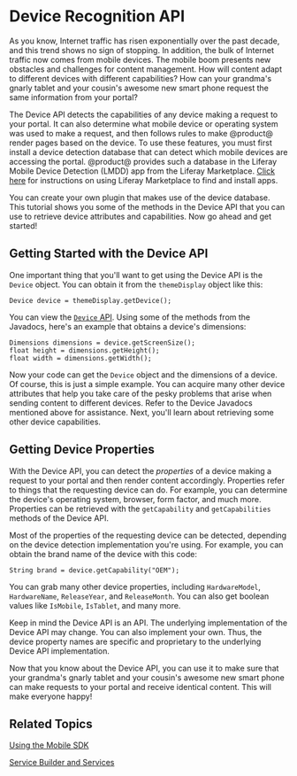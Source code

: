 # Device Recognition API [](id=using-the-device-recognition-api)

As you know, Internet traffic has risen exponentially over the past decade, and
this trend shows no sign of stopping. In addition, the bulk of Internet traffic
now comes from mobile devices. The mobile boom presents new obstacles and
challenges for content management. How will content adapt to different devices
with different capabilities? How can your grandma's gnarly tablet and your
cousin's awesome new smart phone request the same information from your portal?

The Device API detects the capabilities of any device making a request to your
portal. It can also determine what mobile device or operating system was used to
make a request, and then follows rules to make @product@ render pages based on
the device. To use these features, you must first install a device detection
database that can detect which mobile devices are accessing the portal.
@product@  provides such a database in the Liferay Mobile Device Detection
(LMDD) app from  the Liferay Marketplace. 
[Click here](/discover/portal/-/knowledge_base/7-0/using-the-liferay-marketplace) 
for instructions on using Liferay Marketplace to find and install apps. 

You can create your own plugin that makes use of the device database. This 
tutorial shows you some of the methods in the Device API that you can use to 
retrieve device attributes and capabilities. Now go ahead and get started! 

## Getting Started with the Device API [](id=getting-started-with-the-device-api)

One important thing that you'll want to get using the Device API is the 
`Device` object. You can obtain it from the `themeDisplay` object like this: 

    Device device = themeDisplay.getDevice();

You can view the
[`Device` API](@platform-ref@/7.0/javadocs/portal-kernel/com/liferay/portal/kernel/mobile/device/Device.html).
Using some of the methods from the Javadocs, here's an example that obtains a
device's dimensions:

    Dimensions dimensions = device.getScreenSize();
    float height = dimensions.getHeight();
    float width = dimensions.getWidth();

Now your code can get the `Device` object and the dimensions of a device.
Of course, this is just a simple example. You can acquire many other device
attributes that help you take care of the pesky problems that arise when sending
content to different devices. Refer to the Device Javadocs mentioned above for 
assistance. Next, you'll learn about retrieving some other device capabilities.

## Getting Device Properties [](id=getting-device-capabilities)

With the Device API, you can detect the *properties* of a device making a
request to your portal and then render content accordingly. Properties refer
to things that the requesting device can do. For example, you can determine the
device's operating system, browser, form factor, and much more. Properties
can be retrieved with the `getCapability` and `getCapabilities` methods of the
Device API. 

Most of the properties of the requesting device can be detected, depending on
the device detection implementation you're using. For example, you can obtain
the brand name of the device with this code:

    String brand = device.getCapability("OEM");

You can grab many other device properties, including `HardwareModel`,
`HardwareName`, `ReleaseYear`, and `ReleaseMonth`. You can also get boolean
values like `IsMobile`, `IsTablet`, and many more.

Keep in mind the Device API is an API.  The underlying implementation of the
Device API may  change.  You can also implement your own.  Thus, the device
property names are specific and proprietary to the underlying Device API
implementation.

Now that you know about the Device API, you can use it to make sure that your 
grandma's gnarly tablet and your cousin's awesome new smart phone can make 
requests to your portal and receive identical content. This will make everyone 
happy! 

## Related Topics [](id=related-topics)

[Using the Mobile SDK](/develop/tutorials/-/knowledge_base/7-0/mobile)

[Service Builder and Services](/develop/tutorials/-/knowledge_base/7-0/service-builder)
